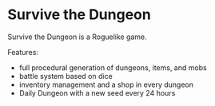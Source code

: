 # Survive the Dungeon
Survive the Dungeon is a Roguelike game.

Features:
- full procedural generation of dungeons, items, and mobs
- battle system based on dice
- inventory management and a shop in every dungeon
- Daily Dungeon with a new seed every 24 hours